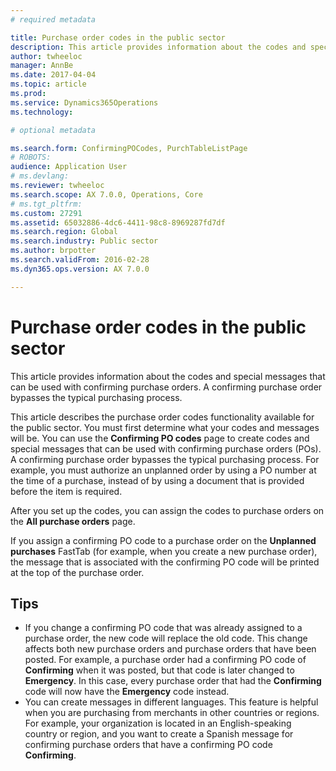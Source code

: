 ```yaml
---
# required metadata

title: Purchase order codes in the public sector
description: This article provides information about the codes and special messages that can be used with confirming purchase orders. A confirming purchase order bypasses the typical purchasing process.
author: twheeloc
manager: AnnBe
ms.date: 2017-04-04
ms.topic: article
ms.prod: 
ms.service: Dynamics365Operations
ms.technology: 

# optional metadata

ms.search.form: ConfirmingPOCodes, PurchTableListPage
# ROBOTS: 
audience: Application User
# ms.devlang: 
ms.reviewer: twheeloc
ms.search.scope: AX 7.0.0, Operations, Core
# ms.tgt_pltfrm: 
ms.custom: 27291
ms.assetid: 65032886-4dc6-4411-98c8-8969287fd7df
ms.search.region: Global
ms.search.industry: Public sector
ms.author: brpotter
ms.search.validFrom: 2016-02-28
ms.dyn365.ops.version: AX 7.0.0

---
```


# Purchase order codes in the public sector

This article provides information about the codes and special messages that can be used with confirming purchase orders. A confirming purchase order bypasses the typical purchasing process.

This article describes the purchase order codes functionality available for the public sector. You must first determine what your codes and messages will be. You can use the **Confirming PO codes** page to create codes and special messages that can be used with confirming purchase orders (POs). A confirming purchase order bypasses the typical purchasing process. For example, you must authorize an unplanned order by using a PO number at the time of a purchase, instead of by using a document that is provided before the item is required. 

After you set up the codes, you can assign the codes to purchase orders on the **All purchase orders** page. 

If you assign a confirming PO code to a purchase order on the **Unplanned purchases** FastTab (for example, when you create a new purchase order), the message that is associated with the confirming PO code will be printed at the top of the purchase order.

## Tips
-   If you change a confirming PO code that was already assigned to a purchase order, the new code will replace the old code. This change affects both new purchase orders and purchase orders that have been posted. For example, a purchase order had a confirming PO code of **Confirming** when it was posted, but that code is later changed to **Emergency**. In this case, every purchase order that had the **Confirming** code will now have the **Emergency** code instead.
-   You can create messages in different languages. This feature is helpful when you are purchasing from merchants in other countries or regions. For example, your organization is located in an English-speaking country or region, and you want to create a Spanish message for confirming purchase orders that have a confirming PO code **Confirming**.

 

